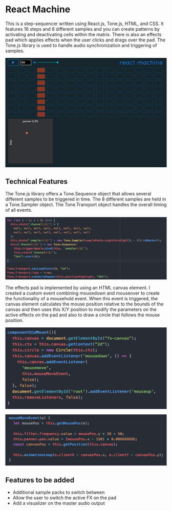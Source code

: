 # React Machine

This is a step-sequencer written using React.js, Tone.js, HTML, and CSS.  It features 16 steps and 8 different samples and you can create patterns by activating and deactivating cells within the matrix.  There is also an effects pad which applies effects when the user clicks and drags over the pad.  The Tone.js library is used to handle audio synchronization and triggering of samples.

![machine](/assets/images/machine.png)

## Technical Features

The Tone.js library offers a Tone.Sequence object that allows several different samples to be triggered in time.  The 8 different samples are held in a Tone.Sampler object.  The Tone.Transport object handles the overall timing of all events.

![code1](/assets/images/code1.png)

The effects pad is implemented by using an HTML canvas element.  I created a custom event combining mousedown and mouseover to create the functionality of a mousehold event.  When this event is triggered, the canvas element calculates the mouse position relative to the bounds of the canvas and then uses this X/Y position to modify the parameters on the active effects on the pad and also to draw a circle that follows the mouse position.  

![code2](/assets/images/code2.png)

![code3](/assets/images/code3.png)

## Features to be added

* Additional sample packs to switch between
* Allow the user to switch the active FX on the pad
* Add a visualizer on the master audio output
